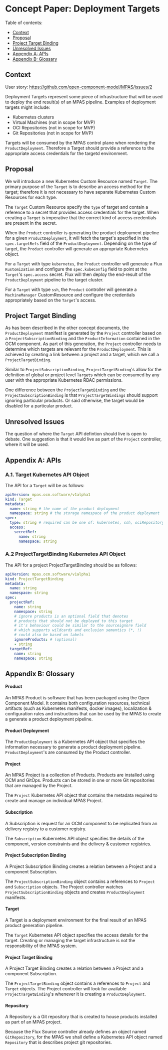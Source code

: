 # Concept Paper: Deployment Targets

Table of contents:
- [Context](#context)
- [Proposal](#proposal)
- [Project Target Binding](#project-target-binding)
- [Unresolved Issues](#unresolved-issues)
- [Appendix A: APIs](#appendix-a-apis)
- [Appendix B: Glossary](#appendix-b-glossary)

## Context

User story: https://github.com/open-component-model/MPAS/issues/2

Deployment Targets represent some piece of infrastructure that will be used to deploy the end result(s) of an MPAS pipeline. Examples of deployment targets might include:

- Kubernetes clusters
- Virtual Machines (not in scope for MVP)
- OCI Repositories (not in scope for MVP)
- Git Repositories (not in scope for MVP)

Targets will be consumed by the MPAS control plane when rendering the `ProductDeployment`. Therefore a Target should provide a reference to the appropriate access credentials for the targetd environment.

## Proposal

We will introduce a new Kubernetes Custom Resource named `Target`.  The primary purpose of the `Target` is to describe an access method for the target; therefore it is not necessary to have separate Kubernetes Custom Resources for each type.

The `Target` Custom Resource specify the `type` of target and contain a reference to a secret that provides access credentials for the target. When creating a `Target` is imperative that the correct kind of access credentials are present in the secret.

When the `Product` controller is generating the product deployment pipeline for a given `ProductDeployment`, it will fetch the target's specified in the `spec.targetRefs` field of the `ProductDeployment`. Depending on the type of target, the `Product` controller will generate an appropriate Kubernetes object.

For a `Target` with type `kubernetes`, the `Product` controller will generate a Flux `Kustomization` and configure the `spec.kubeConfig` field to point at the `Target`'s `spec.access` secret. Flux will then deploy the end-result of the `ProductDeployment` pipeline to the target cluster.

For a `Target` with type `ssh`, the `Product` controller will generate a `MachineManager` CustomResource and configure the credentials appropriately based on the `Target`'s access.

## Project Target Binding

As has been described in the other concept documents, the `ProductDeployment` manifest is generated by the `Project` controller based on a `ProjectSubscriptionBinding` and the `ProductInformation` contained in the OCM component. As part of this generation, the `Project` controller needs to determine which targets are relevant for the `ProductDeployment`. This is achieved by creating a link between a project and a target, which we call a `ProjectTargetBinding`.

Similar to `ProjectSubscriptionBinding`, `ProjectTargetBinding`'s allow for the definition of global or project level `Target`s which can be consumed by any user with the appropriate Kubernetes RBAC permissions.

One difference between the `ProjectTargetBinding` and the `ProjectSubscriptionBinding` is that `ProjectTargetBindings` should support ignoring particular products. Or said otherwise, the target would be disabled for a particular product.

## Unresolved Issues

The question of where the `Target` API defintion should live is open to debate. One suggestion is that it would live as part of the `Project` controller, where it will be used.

## Appendix A: APIs

### A.1. Target Kubernetes API Object

The API for a `Target` will be as follows:

```yaml
apiVersion: mpas.ocm.software/v1alpha1
kind: Target
metadata:
  name: string # the name of the product deployment
  namespace: string # the storage namespace of the product deployment
spec:
  type: string # required can be one of: kubernetes, ssh, ociRepository
  access:
    secretRef:
      name: string
      namespace: string
```

### A.2 ProjectTargetBinding Kubernetes API Object

The API for a project ProjectTargetBinding should be as follows:

```yaml
apiVersion: mpas.ocm.software/v1alpha1
kind: ProjectTargetBinding
metadata:
  name: string
  namespace: string
spec:
  projectRef:
    name: string
    namespace: string
    # ignore products is an optional field that denotes
    # products that should not be deployed to this target
    # it's behaviour could be similar to the sourceignore field
    # which supports wildcards and exclusion semantics (*, !)
    # could also be based on labels
    ignoreProducts: # (optional)
    - string
  targetRef:
    name: string
    namespace: string
```

## Appendix B: Glossary

#### Product

An MPAS Product is software that has been packaged using the Open Component Model. It contains both configuration resources, technical artifacts (such as Kubernetes manifests, docker images), localization & configuration rules and instructions that can be used by the MPAS to create a generate a product deployment pipeline.

#### Product Deployment

The `ProductDeployment` is a Kubernetes API object that specifies the information necessary to generate a product deployment pipeline. `ProductDeployment`'s are consumed by the Product controller.

#### Project

An MPAS Project is a collection of Products. Products are installed using OCM and GitOps. Products can be stored in one or more Git repositories that are managed by the Project.

The `Project` Kubernetes API object that contains the metadata required to create and manage an individual MPAS Project.

#### Subscription

A Subscription is request for an OCM component to be replicated from an delivery registry to a customer registry.

The `Subscription` Kubernetes API object specifies the details of the component, version constraints and the delivery & customer registries.

#### Project Subscription Binding

A Project Subscription Binding creates a relation between a Project and a component Subscription.

The `ProjectSubscriptionBinding` object contains a references to `Project` and `Subscription` objects. The Project controller watches `ProjectSubscriptionBinding` objects and creates `ProductDeployment` manifests.

#### Target

A Target is a deployment environment for the final result of an MPAS product generation pipeline.

The `Target` Kubernetes API object specifies the access details for the target. Creating or managing the target infrastructure is not the responsibility of the MPAS system.

#### Project Target Binding

A Project Target Binding creates a relation between a Project and a component Subscription.

The `ProjectTargetBinding` object contains a references to `Project` and `Target` objects. The Project controller will look for available `ProjectTargetBinding`'s whenever it is creating a `ProductDeployment`.

#### Repository

A Repository is a Git repository that is created to house products installed as part of an MPAS project.

Because the Flux Source controller already defines an object named `GitRepository`, for the MPAS we shall define a Kubernetes API object named `Repository` that is describes project git repositories.
